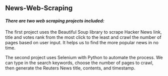 ## News-Web-Scraping

#### *There are two web scraping projects included:*

The first project uses the Beautiful Soup library to scrape Hacker News link, title and votes rank from the most click to the least and crawl the number of pages based on user input. It helps us to find the more popular news in no time.

The second project uses Selenium with Python to automate the process. We can type in the search keywords, choose the number of pages to crawl, then generate the Reuters News title, contents, and timestamp. 
